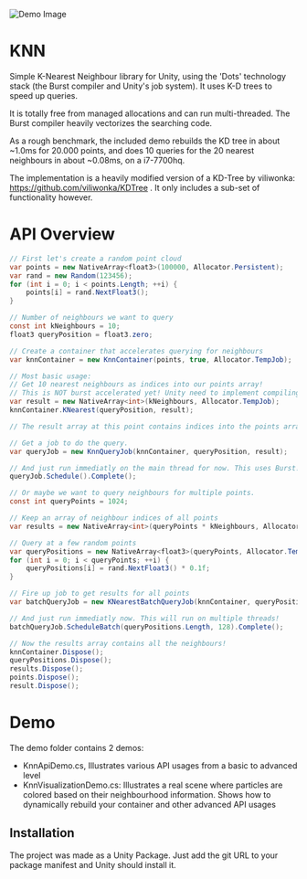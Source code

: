 ![Demo Image](http://g2f.nl/0jx82rw)

# KNN

Simple K-Nearest Neighbour library for Unity, using the 'Dots' technology stack (the Burst compiler and Unity's job system). It uses K-D trees to speed up queries.

It is totally free from managed allocations and can run multi-threaded. The Burst compiler heavily vectorizes the searching code.

As a rough benchmark, the included demo rebuilds the KD tree in about ~1.0ms for 20.000 points, and does 10 queries for the 20 nearest neighbours in about ~0.08ms, on a i7-7700hq.

The implementation is a heavily modified version of a KD-Tree by viliwonka: https://github.com/viliwonka/KDTree . It only includes a sub-set of functionality however.

# API Overview

```C#
// First let's create a random point cloud
var points = new NativeArray<float3>(100000, Allocator.Persistent);
var rand = new Random(123456);
for (int i = 0; i < points.Length; ++i) {
    points[i] = rand.NextFloat3();
}

// Number of neighbours we want to query
const int kNeighbours = 10;
float3 queryPosition = float3.zero;

// Create a container that accelerates querying for neighbours
var knnContainer = new KnnContainer(points, true, Allocator.TempJob);

// Most basic usage:
// Get 10 nearest neighbours as indices into our points array!
// This is NOT burst accelerated yet! Unity need to implement compiling delegates with Burst
var result = new NativeArray<int>(kNeighbours, Allocator.TempJob);
knnContainer.KNearest(queryPosition, result);

// The result array at this point contains indices into the points array with the nearest neighbours!

// Get a job to do the query.
var queryJob = new KnnQueryJob(knnContainer, queryPosition, result);

// And just run immediatly on the main thread for now. This uses Burst!
queryJob.Schedule().Complete();

// Or maybe we want to query neighbours for multiple points.
const int queryPoints = 1024;

// Keep an array of neighbour indices of all points
var results = new NativeArray<int>(queryPoints * kNeighbours, Allocator.TempJob);

// Query at a few random points
var queryPositions = new NativeArray<float3>(queryPoints, Allocator.TempJob);
for (int i = 0; i < queryPoints; ++i) {
    queryPositions[i] = rand.NextFloat3() * 0.1f;
}	

// Fire up job to get results for all points
var batchQueryJob = new KNearestBatchQueryJob(knnContainer, queryPositions, results);

// And just run immediatly now. This will run on multiple threads!
batchQueryJob.ScheduleBatch(queryPositions.Length, 128).Complete();

// Now the results array contains all the neighbours!
knnContainer.Dispose();
queryPositions.Dispose();
results.Dispose();
points.Dispose();
result.Dispose();
```


# Demo

The demo folder contains 2 demos:

- KnnApiDemo.cs, Illustrates various API usages from a basic to advanced level
- KnnVisualizationDemo.cs: Illustrates a real scene where particles are colored based on their neighbourhood information. Shows how to dynamically rebuild your container and other advanced API usages


## Installation

The project was made as a Unity Package. Just add the git URL to your package manifest and Unity should install it.